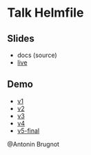 # Talk Helmfile

## Slides

* docs (source)
* [live](https://antoninbr.github.io/talk-helmfile/)

## Demo

* [v1](demo/v1/README.md)
* [v2](demo/v2/README.md)
* [v3](demo/v3/README.md)
* [v4](demo/v4/README.md)
* [v5-final](demo/v5-final/README.md)

@Antonin Brugnot